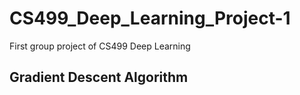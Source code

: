# CS499_Deep_Learning_Project-1
First group project of CS499 Deep Learning

## Gradient Descent Algorithm
